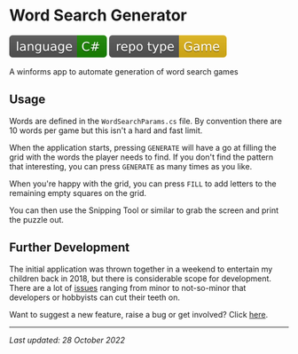 # Word Search Generator

<a href="https://docs.microsoft.com/en-us/dotnet/csharp/"><img src="https://raw.githubusercontent.com/Wycott/RepositoryResources/main/Graphics/language-csharp.svg" title="Language C#" alt="Language C#"></a>
<a href="https://github.com/Wycott/RepositoryResources/blob/main/REPOTYPE.md"><img src="https://raw.githubusercontent.com/Wycott/RepositoryResources/main/Graphics/repo%20type-Game-yellow.svg" title="Game" alt="Game"></a>

A winforms app to automate generation of word search games

## Usage

Words are defined in the `WordSearchParams.cs` file. By convention there are 10 words per game but this isn't a hard and fast limit.

When the application starts, pressing `GENERATE` will have a go at filling the grid with the words the player needs to find. If you don't find the pattern that interesting, you can press `GENERATE` as many times as you like.

When you're happy with the grid, you can press `FILL` to add letters to the remaining empty squares on the grid.

You can then use the Snipping Tool or similar to grab the screen and print the puzzle out.

## Further Development

The initial application was thrown together in a weekend to entertain my children back in 2018, but there is considerable scope for development. There are a lot of [issues](https://github.com/Wycott/WordSearchGenerator/issues) ranging from minor to not-so-minor that developers or hobbyists can cut their teeth on.

Want to suggest a new feature, raise a bug or get involved? Click [here](https://github.com/Wycott/WordSearchGenerator/discussions).

---

*Last updated: 28 October 2022*
